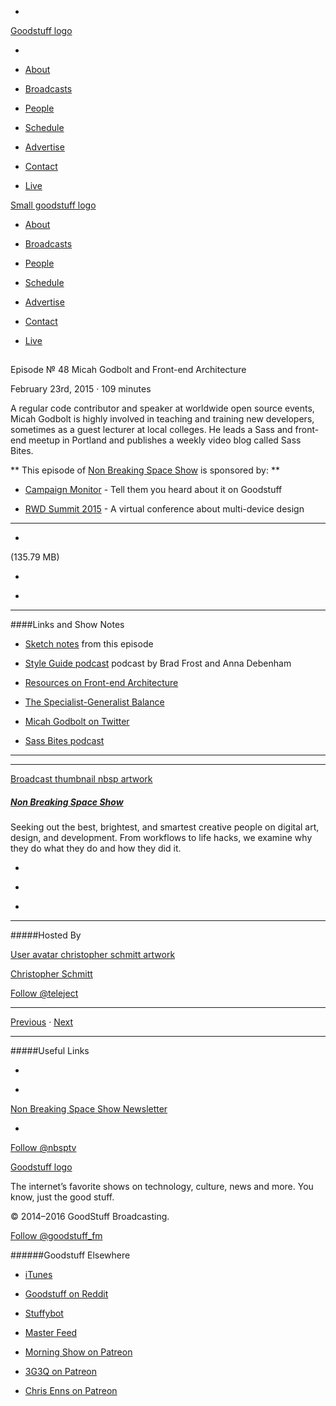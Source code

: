 

-
[Goodstuff logo](http://www.goodstuff.fm/)[](/assets/goodstuff_logo-17c1fe6f378352de5d7345f76152130b.svg)

-


-  [About](/about)

-  [Broadcasts](/broadcasts)

-  [People](/people)

-  [Schedule](/schedule)

-  [Advertise](/advertise)

-  [Contact](/contact)

-  [Live](/live)


[Small goodstuff logo](http://www.goodstuff.fm/)[](/assets/small_goodstuff_logo-bf032e72b9ec41494f4d90905f1ad619.svg)


-  [About](/about)

-  [Broadcasts](/broadcasts)

-  [People](/people)

-  [Schedule](/schedule)

-  [Advertise](/advertise)

-  [Contact](/contact)

-  [Live](/live)


##
Episode № 48
Micah Godbolt and Front-end Architecture


February 23rd, 2015
&middot;
109
minutes


A regular code contributor and speaker at worldwide open source events, Micah Godbolt is highly involved in teaching and training new developers, sometimes as a guest lecturer at local colleges. He leads a Sass and front-end meetup in Portland and publishes a weekly video blog called Sass Bites.


**
This episode of
[Non Breaking Space Show](/nbsp)
is sponsored by:
**


-  [Campaign Monitor](http://www.campaignmonitor.com/) - Tell them you heard about it on Goodstuff

-  [RWD Summit 2015](http://rwdsummit.com/) - A virtual conference about multi-device design


------------------------------


-
[](http://podcasts-1.feedpress.co/10609/nbsp-48.mp3)(135.79 MB)

-
[](http://twitter.com/intent/tweet?text=Non%20Breaking%20Space%20Show%20%E2%84%96%2048%20on%20@goodstuff_fm%20-%20http://goodstuff.fm/nbsp/48)

-
[](http://www.facebook.com/sharer/sharer.php?u=http://goodstuff.fm/nbsp/48)


------------------------------


####Links and Show Notes

-  [Sketch notes](https://twitter.com/samkap/status/569325916016369664) from this episode

-  [Style Guide podcast](styleguides.io/podcast/) podcast by Brad Frost and Anna Debenham

-  [Resources on Front-end Architecture](https://github.com/micahgodbolt/front-end-architecture)

-  [The Specialist-Generalist Balance](http://alistapart.com/article/the-specialist-generalist-balance)

-  [Micah Godbolt on Twitter](https://twitter.com/micahgodbolt)

-  [Sass Bites podcast](http://youtube.com/SassBites)


------------------------------


------------------------------


[Broadcast thumbnail nbsp artwork](/nbsp)[](https://goodstuffs3.s3.amazonaws.com/uploads/broadcast/image/19/broadcast_thumbnail_nbsp_artwork.png)

##### [Non Breaking Space Show](/nbsp)


Seeking out the best, brightest, and smartest creative people on digital art, design, and development. From workflows to life hacks, we examine why they do what they do and how they did it.

-
[](http://itunes.apple.com/us/podcast/the-non-breaking-space-show/id507162981)

-
[](http://feeds.goodstuff.fm/nbsp)

-
[](mailto:chris@goodstuff.fm?cc=sponsorship%40goodstuff.fm&subject=%5BGoodStuff%20FM%5D%20Sponsorship%20Inquiry%20for%20Non%20Breaking%20Space%20Show)


------------------------------


#####Hosted By


[User avatar christopher schmitt artwork](/people/christopher-schmitt)[](https://goodstuffs3.s3.amazonaws.com/uploads/user/avatar/20/user_avatar_christopher-schmitt_artwork.png)

[Christopher Schmitt](/people/christopher-schmitt)


[Follow @teleject](https://twitter.com/teleject)


------------------------------


[Previous](/nbsp/47)
&middot;
[Next](/nbsp/49)


------------------------------


#####Useful Links

-
[](mailto:chris@goodstuff.fm?subject=%5BGoodstuff%20FM%5D%20Feedback%20for%20Non%20Breaking%20Space%20Show)

-
[Non Breaking Space Show Newsletter](http://www.goodstuff.fm/nbsp/newsletter)


-
[Follow @nbsptv](https://twitter.com/nbsptv)


[Goodstuff logo](http://www.goodstuff.fm/)[](/assets/goodstuff_logo-17c1fe6f378352de5d7345f76152130b.svg)


The internet’s favorite shows on technology, culture, news and more. You know, just the good stuff.


&copy; 2014&ndash;2016 GoodStuff Broadcasting.

[Follow @goodstuff_fm](https://twitter.com/goodstufffm)


######Goodstuff Elsewhere

-  [iTunes](https://itunes.apple.com/us/artist/goodstuff-fm/id843385597?mt=2)

-  [Goodstuff on Reddit](https://www.reddit.com/r/Goodstuff_fm/)

-  [Stuffybot](http://stuffybot.goodstuff.fm)

-  [Master Feed](/master/feed)

-  [Morning Show on Patreon](https://www.patreon.com/morningshow)

-  [3G3Q on Patreon](https://www.patreon.com/3g3q)

-  [Chris Enns on Patreon](https://www.patreon.com/ichris)
